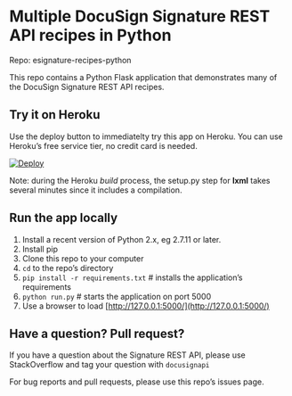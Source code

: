 # Multiple DocuSign Signature REST API recipes in Python

Repo: esignature-recipes-python

This repo contains a Python Flask application that demonstrates many of the 
DocuSign Signature REST API recipes.

## Try it on Heroku
Use the deploy button to immediatelty try this app on Heroku. You can use Heroku’s free service tier, no credit card is needed.

[![Deploy](https://www.herokucdn.com/deploy/button.svg)](https://heroku.com/deploy)

Note: during the Heroku *build* process, the setup.py step for **lxml** takes several minutes since it includes a compilation.

## Run the app locally

1. Install a recent version of Python 2.x, eg 2.7.11 or later.
1. Install pip
1. Clone this repo to your computer
1. `cd` to the repo’s directory
1. `pip install -r requirements.txt` # installs the application’s requirements
1. `python run.py` # starts the application on port 5000
1. Use a browser to load [http://127.0.0.1:5000/](http://127.0.0.1:5000/)

## Have a question? Pull request?
If you have a question about the Signature REST API, please use StackOverflow and tag your question with `docusignapi`

For bug reports and pull requests, please use this repo’s issues page.
